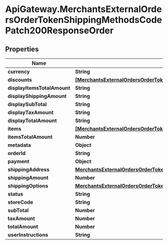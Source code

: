 # ApiGateway.MerchantsExternalOrdersOrderTokenShippingMethodsCodePatch200ResponseOrder

## Properties

Name | Type | Description | Notes
------------ | ------------- | ------------- | -------------
**currency** | **String** |  | [optional] 
**discounts** | [**[MerchantsExternalOrdersOrderTokenShippingMethodsPost200ResponseOrderDiscountsInner]**](MerchantsExternalOrdersOrderTokenShippingMethodsPost200ResponseOrderDiscountsInner.md) |  | [optional] 
**displayItemsTotalAmount** | **String** |  | [optional] 
**displayShippingAmount** | **String** |  | [optional] 
**displaySubTotal** | **String** |  | [optional] 
**displayTaxAmount** | **String** |  | [optional] 
**displayTotalAmount** | **String** |  | [optional] 
**items** | [**[MerchantsExternalOrdersOrderTokenGiftCardsPost200ResponseOrderItemsInner]**](MerchantsExternalOrdersOrderTokenGiftCardsPost200ResponseOrderItemsInner.md) |  | [optional] 
**itemsTotalAmount** | **Number** |  | [optional] 
**metadata** | **Object** |  | [optional] 
**orderId** | **String** |  | [optional] 
**payment** | **Object** |  | [optional] 
**shippingAddress** | [**MerchantsExternalOrdersOrderTokenShippingMethodsPost200ResponseOrderShippingAddress**](MerchantsExternalOrdersOrderTokenShippingMethodsPost200ResponseOrderShippingAddress.md) |  | [optional] 
**shippingAmount** | **Number** |  | [optional] 
**shippingOptions** | [**MerchantsExternalOrdersOrderTokenShippingMethodsCodePatch200ResponseOrderShippingOptions**](MerchantsExternalOrdersOrderTokenShippingMethodsCodePatch200ResponseOrderShippingOptions.md) |  | [optional] 
**status** | **String** |  | [optional] 
**storeCode** | **String** |  | [optional] 
**subTotal** | **Number** |  | [optional] 
**taxAmount** | **Number** |  | [optional] 
**totalAmount** | **Number** |  | [optional] 
**userInstructions** | **String** |  | [optional] 


